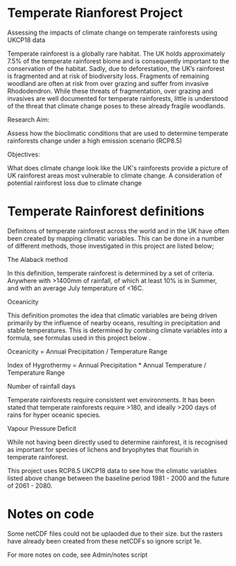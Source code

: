 # Temperate Rianforest Project
Assessing the impacts of climate change on temperate rainforests using UKCP18 data

Temperate rainforest is a globally rare habitat. The UK holds approximately 7.5% of the temperate rainforest biome and is consequently important to the conservation of the habitat. Sadly, due to deforestation, the UK’s rainforest is fragmented and at risk of biodiversity loss. Fragments of remaining woodland are often at risk from over grazing and suffer from invasive Rhododendron. While these threats of fragmentation, over grazing and invasives are well documented for temperate rainforests, little is understood of the threat that climate change poses to these already fragile woodlands.    

Research Aim:
  
Assess how the bioclimatic conditions that are used to determine temperate rainforests change under a high emission scenario (RCP8.5) 

  Objectives:
  
What does climate change look like the UK's rainforests
provide a picture of UK rainforest areas most vulnerable to climate change.
A consideration of potential rainforest loss due to climate change 

# Temperate Rainforest definitions
Definitons of temperate rainforest across the world and in the UK have often been created by mapping climatic variables. This can be done in a number of different methods, those investigated in this project are listed below;

  The Alaback method
  
In this definition, temperate rainforest is determined by a set of criteria. Anywhere with >1400mm of rainfall, of which at least 10% is in Summer, and with an average July temperature of <16C.

   Oceanicity
   
This definition promotes the idea that climatic variables are being driven primarily by the influence of nearby oceans, resulting in precipitation and stable temperatures. This is determined by combing climate variables into a formula, see formulas used in this project below . 

   Oceanicity = Annual Precipitation / Temperature Range
   
   Index of Hygrothermy = Annual Precipitation * Annual Temperature / Temperature      Range

   Number of rainfall days
   
Temperate rainforests require consistent wet environments. It has been stated that temperate rainforests require >180, and ideally >200 days of rains for hyper oceanic species.

   Vapour Pressure Deficit
   
While not having been directly used to determine rainforest, it is recognised as important for species of lichens and bryophytes that flourish in temperate rainforest.


This project uses RCP8.5 UKCP18 data to see how the climatic variables listed above change between the baseline period 1981 - 2000 and the future of 2061 - 2080.

# Notes on code

Some netCDF files could not be uplaoded due to their size. but the rasters have already been created from these netCDFs so ignore script 1e.

For more notes on code, see Admin/notes script
